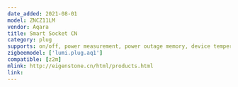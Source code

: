 ```yaml
---
date_added: 2021-08-01
model: ZNCZ11LM
vendor: Aqara
title: Smart Socket CN
category: plug
supports: on/off, power measurement, power outage memory, device temperature, led disable
zigbeemodel: ['lumi.plug.aq1']
compatible: [z2m]
mlink: http://eigenstone.cn/html/products.html
link: 
---
```


